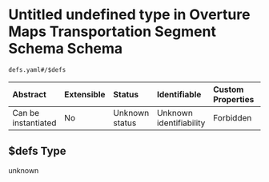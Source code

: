# Untitled undefined type in Overture Maps Transportation Segment Schema Schema

```txt
defs.yaml#/$defs
```



| Abstract            | Extensible | Status         | Identifiable            | Custom Properties | Additional Properties | Access Restrictions | Defined In                                                                                 |
| :------------------ | :--------- | :------------- | :---------------------- | :---------------- | :-------------------- | :------------------ | :----------------------------------------------------------------------------------------- |
| Can be instantiated | No         | Unknown status | Unknown identifiability | Forbidden         | Allowed               | none                | [defs.yaml\*](../../../../../../../tmp/jsonschema/schema/defs.yaml "open original schema") |

## $defs Type

unknown
